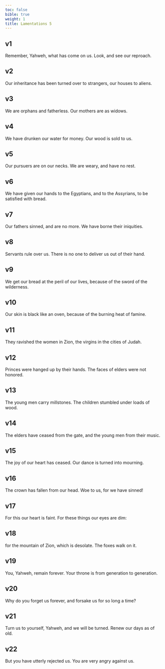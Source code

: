 ```yaml
---
toc: false
bible: true
weight: 1
title: Lamentations 5
---
```




## v1 
Remember, Yahweh, what has come on us. Look, and see our reproach. 

## v2 
Our inheritance has been turned over to strangers, our houses to aliens. 

## v3 
We are orphans and fatherless. Our mothers are as widows. 

## v4 
We have drunken our water for money. Our wood is sold to us. 

## v5 
Our pursuers are on our necks. We are weary, and have no rest. 

## v6 
We have given our hands to the Egyptians, and to the Assyrians, to be satisfied with bread. 

## v7 
Our fathers sinned, and are no more. We have borne their iniquities. 

## v8 
Servants rule over us. There is no one to deliver us out of their hand. 

## v9 
We get our bread at the peril of our lives, because of the sword of the wilderness. 

## v10 
Our skin is black like an oven, because of the burning heat of famine. 

## v11 
They ravished the women in Zion, the virgins in the cities of Judah. 

## v12 
Princes were hanged up by their hands. The faces of elders were not honored. 

## v13 
The young men carry millstones. The children stumbled under loads of wood. 

## v14 
The elders have ceased from the gate, and the young men from their music. 

## v15 
The joy of our heart has ceased. Our dance is turned into mourning. 

## v16 
The crown has fallen from our head. Woe to us, for we have sinned! 

## v17 
For this our heart is faint. For these things our eyes are dim: 

## v18 
for the mountain of Zion, which is desolate. The foxes walk on it. 

## v19 
You, Yahweh, remain forever. Your throne is from generation to generation. 

## v20 
Why do you forget us forever, and forsake us for so long a time? 

## v21 
Turn us to yourself, Yahweh, and we will be turned. Renew our days as of old. 

## v22 
But you have utterly rejected us. You are very angry against us.

